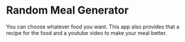 # Random Meal Generator

You can choose whatever food you want. This app also provides that a recipe for the food 
and a youtube video to make your meal better.